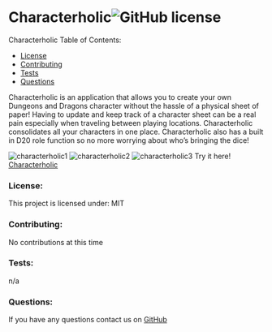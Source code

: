 # Characterholic![GitHub license](https://img.shields.io/github/license/Naereen/StrapDown.js.svg)
Characterholic Table of Contents:
* [License](#license)
* [Contributing](#contributing)
* [Tests](#tests)
* [Questions](#questions)

Characterholic is an application that allows you to create your own Dungeons and Dragons character without the hassle of a physical sheet of paper!
Having to update and keep track of a character sheet can be a real pain especially when traveling between playing locations. Characterholic consolidates all your characters in one place.
Characterholic also has a built in D20 role function so no more worrying about who’s bringing the dice!

![characterholic1](https://user-images.githubusercontent.com/78002356/124843140-e1003200-df56-11eb-8c74-2e6409fc4b1a.JPG)
![characterholic2](https://user-images.githubusercontent.com/78002356/124843141-e2c9f580-df56-11eb-9e19-a21fba88c350.JPG)
![characterholic3](https://user-images.githubusercontent.com/78002356/124843149-e78ea980-df56-11eb-8e78-dd9cd3db8333.JPG)
Try it here! [Characterholic](https://charactercreaterofold.herokuapp.com/)


### License:
This project is licensed under:
MIT
### Contributing:
No contributions at this time
### Tests:
n/a
### Questions:
If you have any questions contact us on [GitHub](https://github.com/dylgrn/Chacterholic) 




